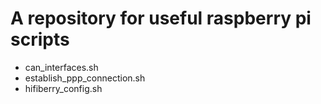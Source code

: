 # A repository for useful raspberry pi scripts

- can_interfaces.sh
- establish_ppp_connection.sh
- hifiberry_config.sh